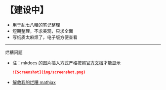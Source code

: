 # 【建设中】

- 用于乱七八糟的笔记整理
- 短期整理，不求美观，只求全面
- 写纸质太麻烦了，电子版方便查看

---

烂糟问题

- 注：mkdocs 的图片插入方式严格按照[官方文档](https://markdown-docs-zh.readthedocs.io/zh_CN/latest/user-guide/writing-your-docs/#_5)才能显示
  ```md
  ![Screenshot](img/screenshot.png)
  ```

- [解救我的烂糟 mathjax](https://www.coder.work/article/97039)